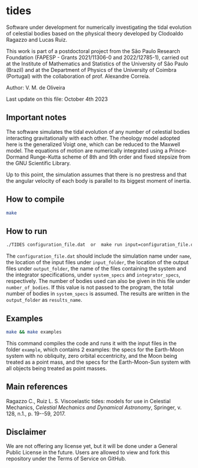 # tides
Software under development for numerically investigating the tidal evolution of celestial bodies based on the physical theory developed by Clodoaldo Ragazzo and Lucas Ruiz.

This work is part of a postdoctoral project from the São Paulo Research Foundation (FAPESP - Grants 2021/11306-0 and 2022/12785-1), carried out at the Institute of Mathematics and Statistics of the University of São Paulo (Brazil) and at the Department of Physics of the University of Coimbra (Portugal) with the collaboration of prof. Alexandre Correia.

Author: V. M. de Oliveira

Last update on this file: October 4th 2023

## Important notes
The software simulates the tidal evolution of any number of celestial bodies interacting gravitationally with each other. The rheology model adopted here is the generalized Voigt one, which can be reduced to the Maxwell model. The equations of motion are numerically integrated using a Prince-Dormand Runge-Kutta scheme of 8th and 9th order and fixed stepsize from the GNU Scientific Library.

Up to this point, the simulation assumes that there is no prestress and that the angular velocity of each body is parallel to its biggest moment of inertia.

## How to compile

```sh
make
```

## How to run

```sh
./TIDES configuration_file.dat  or  make run input=configuration_file.dat
```

The ``configuration_file.dat`` should include the simulation name under ``name``, the location of the input files under ``input_folder``, the location of the output files under ``output_folder``, the name of the files containing the system and the integrator specifications, under ``system_specs`` and ``integrator_specs``, respectively. The number of bodies used can also be given in this file under ``number_of_bodies``. If this value is not passed to the program, the total number of bodies in ``system_specs`` is assumed. The results are written in the ``output_folder`` as ``results_name``.

## Examples

```sh
make && make examples
```

This command compiles the code and runs it with the input files in the folder ``example``, which contains 2 examples: the specs for the Earth-Moon system with no obliquity, zero orbital eccentricity, and the Moon being treated as a point mass, and the specs for the Earth-Moon-Sun system with all objects being treated as point masses.

## Main references
Ragazzo C., Ruiz L. S. Viscoelastic tides: models for use in Celestial Mechanics, _Celestial Mechanics and Dynamical Astronomy_, Springer, v. 128, n.1., p. 19--59, 2017.

## Disclaimer
We are not offering any license yet, but it will be done under a General Public License in the future. Users are allowed to view and fork this repository under the Terms of Service on GitHub.